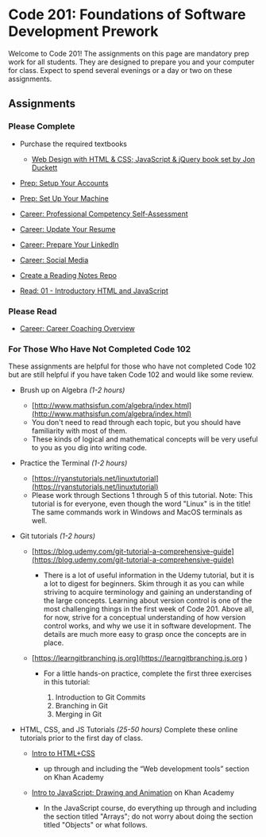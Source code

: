
# Code 201: Foundations of Software Development Prework

Welcome to Code 201! The assignments on this page are mandatory prep work for all students. They are designed to prepare you and your computer for class. Expect to spend several evenings or a day or two on these assignments.

## Assignments

### Please Complete

- Purchase the required textbooks
  
  - [Web Design with HTML & CSS; JavaScript & jQuery book set by Jon Duckett](http://www.amazon.com/Web-Design-HTML-JavaScript-jQuery/dp/1119038634/ref=mt_hardcover?_encoding=UTF8&amp;me=)

- [Prep: Setup Your Accounts](https://codefellows.github.io/common_curriculum/prep_work/Setup_Your_Accounts)
- [Prep: Set Up Your Machine](https://codefellows.github.io/code-201-prework/prework/)
- [Career: Professional Competency Self-Assessment](https://docs.google.com/forms/d/e/1FAIpQLSenWXMwGGjzgDsXwCi3hw0eJ4oLNPMbdJIP1OGdULMrpYQn9w/viewform)
- [Career: Update Your Resume](https://codefellows.github.io/common_curriculum/career_coaching/Code_201/Update_Your_Resume)
- [Career: Prepare Your LinkedIn](https://codefellows.github.io/common_curriculum/career_coaching/Code_201/Prepare_Your_LinkedIn)
- [Career: Social Media](https://codefellows.github.io/common_curriculum/career_coaching/Code_201/Prepare_Your_Social_Media)
- [Create a Reading Notes Repo](https://codefellows.github.io/code-201-guide/curriculum/class-01/lab-a)
- [Read: 01 - Introductory HTML and JavaScript](https://codefellows.github.io/common_curriculum/readings_and_reflections/discussion_submission)

### Please Read

- [Career: Career Coaching Overview](https://codefellows.github.io/common_curriculum/career_coaching/)

### For Those Who Have Not Completed Code 102

These assignments are helpful for those who have not completed Code 102 but are still helpful if you have taken Code 102 and would like some review.

- Brush up on Algebra *(1-2 hours)*

  - [http://www.mathsisfun.com/algebra/index.html](http://www.mathsisfun.com/algebra/index.html)
  - You don't need to read through each topic, but you should have familiarity with most of them.
  - These kinds of logical and mathematical concepts will be very useful to you as you dig into writing code.

- Practice the Terminal *(1-2 hours)*

  - [https://ryanstutorials.net/linuxtutorial](https://ryanstutorials.net/linuxtutorial)
  - Please work through Sections 1 through 5 of this tutorial. Note: This tutorial is for everyone, even though the word "Linux" is in the title! The same commands work in Windows and MacOS terminals as well.

- Git tutorials *(1-2 hours)*

  - [https://blog.udemy.com/git-tutorial-a-comprehensive-guide](https://blog.udemy.com/git-tutorial-a-comprehensive-guide)

    - There is a lot of useful information in the Udemy tutorial, but it is a lot to digest for beginners. Skim through it as you can while striving to acquire terminology and gaining an understanding of the large concepts. Learning about version control is one of the most challenging things in the first week of Code 201. Above all, for now, strive for a conceptual understanding of how version control works, and why we use it in software development. The details are much more easy to grasp once the concepts are in place.

  - [https://learngitbranching.js.org](https://learngitbranching.js.org )

    - For a little hands-on practice, complete the first three exercises in this tutorial:

      1. Introduction to Git Commits
      1. Branching in Git
      1. Merging in Git

- HTML, CSS, and JS Tutorials *(25-50 hours)*
Complete these online tutorials prior to the first day of class.

  - [Intro to HTML+CSS](https://www.khanacademy.org/computing/computer-programming/html-css)

    - up through and including the “Web development tools” section on Khan Academy
  
  - [Intro to JavaScript: Drawing and Animation](https://www.khanacademy.org/computing/computer-programming/programming)  on Khan Academy

    - In the JavaScript course, do everything up through and including the section titled "Arrays"; do not worry about doing the section titled "Objects" or what follows.
